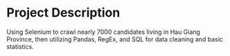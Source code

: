 # Project Description
Using Selenium to crawl nearly 7000 candidates living in Hau Giang Province, then utilizing Pandas, RegEx, and SQL for data cleaning and basic statistics.
